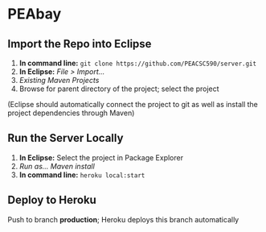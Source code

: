 # PEAbay

## Import the Repo into Eclipse
1. **In command line:** `git clone https://github.com/PEACSC590/server.git`
2. **In Eclipse:** *File > Import...*
3. *Existing Maven Projects*
4. Browse for parent directory of the project; select the project

(Eclipse should automatically connect the project to git as well as install the project dependencies through Maven)

## Run the Server Locally
1. **In Eclipse:** Select the project in Package Explorer 
2. *Run as... Maven install*
3. **In command line:** `heroku local:start`

## Deploy to Heroku
Push to branch **production**; Heroku deploys this branch automatically
